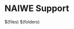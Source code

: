 # NAIWE Support

$(files)
$(folders)
<!--stackedit_data:
eyJoaXN0b3J5IjpbMTk0NjYxODE0MiwtMjA4OTU4NTI1MF19
-->